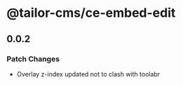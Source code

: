 # @tailor-cms/ce-embed-edit

## 0.0.2

### Patch Changes

- Overlay z-index updated not to clash with toolabr
